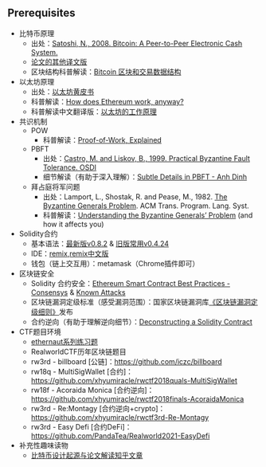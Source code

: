 ## Prerequisites
* ⽐特币原理
  * 出处：[Satoshi, N., 2008. Bitcoin: A Peer-to-Peer Electronic Cash System.](https://bitcoin.org/bitcoin.pdf)
  * [论⽂的其他译⽂版](https://bitcoin.org/zh_CN/bitcoin-paper)
  * 区块结构科普解读：[Bitcoin 区块和交易数据结构](https://segmentfault.com/a/1190000017055507)
* 以太坊原理
  * 出处：[以太坊⻩⽪书](https://ethereum.github.io/yellowpaper/paper.pdf)
  * 科普解读：[How does Ethereum work, anyway?](https://preethikasireddy.medium.com/how-does-ethereum-work-anyway-22d1df506369)
  * 科普解读中⽂翻译版：[以太坊的⼯作原理](https://lilymoana.github.io/ethereum_theory.html)
* 共识机制
  * POW
    * 科普解读：[Proof-of-Work, Explained](https://cointelegraph.com/explained/proof-of-work-explained#:~:text=Proof%2Dof%2DWork%2C%20or,the%20network%20and%20get%20rewarded.)
  * PBFT
    * 出处：[Castro, M. and Liskov, B., 1999. Practical Byzantine Fault Tolerance. OSDI](http://pmg.csail.mit.edu/papers/osdi99.pdf)
    * 细节解读（有助于深⼊理解）：[Subtle Details in PBFT - Anh Dinh](http://ug93tad.github.io/pbft/)
  * 拜占庭将军问题
    * 出处：Lamport, L., Shostak, R. and Pease, M., 1982. [The Byzantine Generals Problem](https://people.eecs.berkeley.edu/~luca/cs174/byzantine.pdf). ACM Trans. Program. Lang. Syst.
    * 科普解读：[Understanding the Byzantine Generalsʼ Problem](https://medium.com/coinmonks/a-note-from-anthony-if-you-havent-already-please-read-the-article-gaining-clarity-on-key-787989107969) (and how it affects you)
* Solidity合约
  * 基本语法：[最新版v0.8.2](https://docs.soliditylang.org/en/v0.8.2/) & [旧版常⽤v0.4.24](https://docs.soliditylang.org/en/v0.4.24/)
  * IDE：[remix](https://remix.ethereum.org/),[remix中文版](http://remix.app.hubwiz.com/)
  * 钱包（链上交互⽤）：metamask（Chrome插件即可）
* 区块链安全
  * Solidity 合约安全：[Ethereum Smart Contract Best Practices - Consensys](https://consensys.github.io/smart-contract-best-practices/) & [Known Attacks](https://consensys.github.io/smart-contract-best-practices/known_attacks/)
  * 区块链漏洞定级标准（感受漏洞范围）：国家区块链漏洞库[《区块链漏洞定级细则》](https://bc.cnvd.org.cn/focus_info?num=e66b7041a4aa3a54e362b4accb076111)发布
  * 合约逆向（有助于理解逆向细节）：[Deconstructing a Solidity Contract](https://blog.openzeppelin.com/deconstructing-a-solidity-contract-part-i-introduction-832efd2d7737/)
* CTF题⽬环境
  * [ethernaut系列练习题](https://ethernaut.openzeppelin.com/)
  * RealworldCTF历年区块链题⽬
  * rw3rd - billboard [公链]：https://github.com/iczc/billboard
  * rw18q - MultiSigWallet [合约]：https://github.com/xhyumiracle/rwctf2018quals-MultiSigWallet
  * rw18f - Acoraida Monica [合约逆向]：https://github.com/xhyumiracle/rwctf2018finals-AcoraidaMonica
  * rw3rd - Re:Montagy [合约逆向+crypto]：https://github.com/xhyumiracle/rwctf3rd-Re-Montagy
  * rw3rd - Easy Defi [合约DeFi]：https://github.com/PandaTea/Realworld2021-EasyDefi
* 补充性趣味读物
  * [⽐特币设计起源与论⽂解读知乎文章](https://zhuanlan.zhihu.com/p/348414818)
